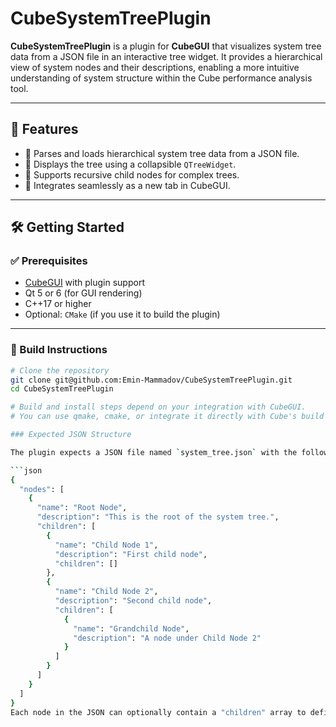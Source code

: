# CubeSystemTreePlugin

**CubeSystemTreePlugin** is a plugin for **CubeGUI** that visualizes system tree data from a JSON file in an interactive tree widget. It provides a hierarchical view of system nodes and their descriptions, enabling a more intuitive understanding of system structure within the Cube performance analysis tool.

---

## 🚀 Features

- 📁 Parses and loads hierarchical system tree data from a JSON file.
- 🌳 Displays the tree using a collapsible `QTreeWidget`.
- 🔁 Supports recursive child nodes for complex trees.
- 🧩 Integrates seamlessly as a new tab in CubeGUI.

---

## 🛠️ Getting Started

### ✅ Prerequisites

- [CubeGUI](https://www.scalasca.org/software/cube-4.x/download.html) with plugin support
- Qt 5 or 6 (for GUI rendering)
- C++17 or higher
- Optional: `CMake` (if you use it to build the plugin)

---

### 🧪 Build Instructions

```bash
# Clone the repository
git clone git@github.com:Emin-Mammadov/CubeSystemTreePlugin.git
cd CubeSystemTreePlugin

# Build and install steps depend on your integration with CubeGUI.
# You can use qmake, cmake, or integrate it directly with Cube's build system.

### Expected JSON Structure

The plugin expects a JSON file named `system_tree.json` with the following structure:

```json
{
  "nodes": [
    {
      "name": "Root Node",
      "description": "This is the root of the system tree.",
      "children": [
        {
          "name": "Child Node 1",
          "description": "First child node",
          "children": []
        },
        {
          "name": "Child Node 2",
          "description": "Second child node",
          "children": [
            {
              "name": "Grandchild Node",
              "description": "A node under Child Node 2"
            }
          ]
        }
      ]
    }
  ]
} 
Each node in the JSON can optionally contain a "children" array to define sub-nodes, allowing for a recursive system tree structure.
